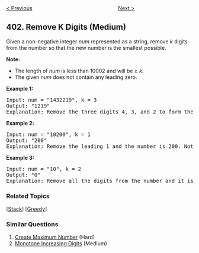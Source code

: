 <!--|This file generated by command(leetcode description); DO NOT EDIT.    |-->
<!--+----------------------------------------------------------------------+-->
<!--|@author    openset <openset.wang@gmail.com>                           |-->
<!--|@link      https://github.com/openset                                 |-->
<!--|@home      https://github.com/openset/leetcode                        |-->
<!--+----------------------------------------------------------------------+-->

[< Previous](https://github.com/openset/leetcode/tree/master/problems/binary-watch "Binary Watch")
　　　　　　　　　　　　　　　　
[Next >](https://github.com/openset/leetcode/tree/master/problems/frog-jump "Frog Jump")

## 402. Remove K Digits (Medium)

<p>Given a non-negative integer <i>num</i> represented as a string, remove <i>k</i> digits from the number so that the new number is the smallest possible.
</p>

<p><b>Note:</b><br />
<ul>
<li>The length of <i>num</i> is less than 10002 and will be &ge; <i>k</i>.</li>
<li>The given <i>num</i> does not contain any leading zero.</li>
</ul>
</b>
</p>

<p><b>Example 1:</b>
<pre>
Input: num = "1432219", k = 3
Output: "1219"
Explanation: Remove the three digits 4, 3, and 2 to form the new number 1219 which is the smallest.
</pre>
</p>

<p><b>Example 2:</b>
<pre>
Input: num = "10200", k = 1
Output: "200"
Explanation: Remove the leading 1 and the number is 200. Note that the output must not contain leading zeroes.
</pre>
</p>

<p><b>Example 3:</b>
<pre>
Input: num = "10", k = 2
Output: "0"
Explanation: Remove all the digits from the number and it is left with nothing which is 0.
</pre>
</p>

### Related Topics
  [[Stack](https://github.com/openset/leetcode/tree/master/tag/stack/README.md)]
  [[Greedy](https://github.com/openset/leetcode/tree/master/tag/greedy/README.md)]

### Similar Questions
  1. [Create Maximum Number](https://github.com/openset/leetcode/tree/master/problems/create-maximum-number) (Hard)
  1. [Monotone Increasing Digits](https://github.com/openset/leetcode/tree/master/problems/monotone-increasing-digits) (Medium)
